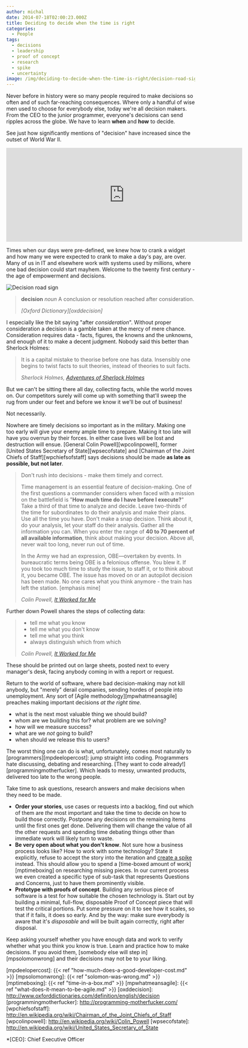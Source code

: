 ```yaml
---
author: michal
date: 2014-07-18T02:00:23.000Z
title: Deciding to decide when the time is right
categories:
  - People
tags:
  - decisions
  - leadership
  - proof of concept
  - research
  - spike
  - uncertainty
image: /img/deciding-to-decide-when-the-time-is-right/decision-road-sign.jpg
---
```


Never before in history were so many people required to make decisions so often and of such far-reaching consequences. Where only a handful of wise men used to choose for everybody else, today we're all decision makers. From the CEO to the junior programmer, everyone's decisions can send ripples across the globe. We have to learn __when__ and __how__ to decide.

<!--more-->

See just how significantly mentions of "decision" have increased since the outset of World War II.

<iframe name="ngram_chart" src="https://books.google.com/ngrams/interactive_chart?year_start=1800&amp;year_end=2008&amp;corpus=15&amp;smoothing=7&amp;case_insensitive=on&amp;content=decision&amp;direct_url=t4%3B%2Cdecision%3B%2Cc0%3B%2Cs0%3B%3Bdecision%3B%2Cc0%3B%3BDecision%3B%2Cc0" width="630" height="250" marginwidth="0" marginheight="0" hspace="0" vspace="0" frameborder="0" scrolling="no"></iframe>

Times when our days were pre-defined, we knew how to crank a widget and how many we were expected to crank to make a day's pay, are over. Many of us in IT and elsewhere work with systems used by millions, where one bad decision could start mayhem. Welcome to the twenty first century - the age of empowerment and decisions.

![Decision road sign](/img/deciding-to-decide-when-the-time-is-right/decision-road-sign.jpg)

> __decision__
> _noun_
> A conclusion or resolution reached after consideration.
>
> <cite>[Oxford Dictionary][oxddecision]</cite>

I especially like the bit saying "after _consideration_". Without proper consideration a decision is a gamble taken at the mercy of mere chance. Consideration requires data - facts, figures, the knowns and the unknowns, and enough of it to make a decent judgment. Nobody said this better than Sherlock Holmes:

> It is a capital mistake to theorise before one has data. Insensibly one begins to twist facts to suit theories, instead of theories to suit facts.
>
> <cite>Sherlock Holmes, [Adventures of Sherlock Holmes][amsherlockholmes]</cite>

But we can't be sitting there all day, collecting facts, while the world moves on. Our competitors surely will come up with something that'll sweep the rug from under our feet and before we know it we'll be out of business!

Not necessarily.

Nowhere are timely decisions so important as in the military. Making one too early will give your enemy ample time to prepare. Making it too late will have you overrun by their forces. In either case lives will be lost and destruction will ensue. [General Colin Powell][wpcolinpowell], former [United States Secretary of State][wpsecofstate] and [Chairman of the Joint Chiefs of Staff][wpchiefsofstaff] says decisions should be made __as late as possible, but not later__.

> Don't rush into decisions - make them timely and correct.
>
> Time management is an essential feature of decision-making. One of the first questions a commander considers when faced with a mission on the battlefield is "__How much time do I have before I execute?__" Take a third of that time to analyze and decide. Leave two-thirds of the time for subordinates to do their analysis and make their plans. Use all the time you have. Don't make a snap decision. Think about it, do your analysis, let your staff do their analysis. Gather all the information you can. When you enter the range of __40 to 70 percent of all available information__, think about making your decision. Above all, never wait too long, never run out of time.
>
> In the Army we had an expression, OBE—overtaken by events. In bureaucratic terms being OBE is a felonious offense. You blew it. If you took too much time to study the issue, to staff it, or to think about it, you became OBE. The issue has moved on or an autopilot decision has been made. No one cares what you think anymore - the train has left the station. [emphasis mine]
>
> <cite>Colin Powell, [It Worked for Me][ampowellworkedorme]</cite>

Further down Powell shares the steps of collecting data:

> * tell me what you know
> * tell me what you don't know
> * tell me what you think
> * always distinguish which from which
>
> <cite>Colin Powell, [It Worked for Me][ampowellworkedorme]</cite>

These should be printed out on large sheets, posted next to every manager's desk, facing anybody coming in with a report or request.

Return to the world of software, where bad decision-making may not kill anybody, but "merely" derail companies, sending hordes of people into unemployment. Any sort of [Agile methodology][mpwhatmeansagile] preaches making important decisions _at the right time_.

* what is the next most valuable thing we should build?
* whom are we building this for? what problem are we solving?
* how will we measure success?
* what are we _not_ going to build?
* when should we release this to users?

The worst thing one can do is what, unfortunately, comes most naturally to [programmers][mpdeelopercost]: jump straight into coding. Programmers hate discussing, debating and researching. [They want to code already!][programmingmotherfucker]. Which leads to messy, unwanted products, delivered too late to the wrong people.

Take time to ask questions, research answers and make decisions when they need to be made.

* __Order your stories__, use cases or requests into a backlog, find out which of them are _the_ most important and take the time to decide on how to build those correctly. Postpone any decisions on the remaining items until the first ones get done. Delivering them will change the value of all the other requests and spending time debating things other than immediate work will likely turn to waste.
* __Be very open about what you don't know__. Not sure how a business process looks like? How to work with some technology? State it explicitly, refuse to accept the story into the iteration and [create a spike][agilespike] instead. This should allow you to spend a [time-boxed amount of work][mptimeboxing] on researching missing pieces. In our current process we even created a specific type of sub-task that represents Questions and Concerns, just to have them prominently visible.
* __Prototype with proofs of concept__. Building any serious piece of software is a test for how suitable the chosen technology is. Start out by building a minimal, full-flow, disposable Proof of Concept piece that will test the critical portions. Put some pressure on it to see how it scales, so that if it fails, it does so early. And by the way: make sure everybody is aware that it's _disposable_ and will be built again correctly, right after disposal.

Keep asking yourself whether you have enough data and work to verify whether what you think you know is true. Learn and practice how to make decisions. If you avoid them, [somebody else will step in][mpsolomonwrong] and their decisions may not be to your liking.

[agilespike]: http://agileatlas.org/articles/item/spikes-in-scrum-the-exception-not-the-rule
[ampowellworkedorme]: http://www.amazon.com/gp/product/B006IE2F3W/ref=as_li_tl?ie=UTF8&camp=1789&creative=390957&creativeASIN=B006IE2F3W&linkCode=as2&tag=micsbit-20&linkId=CSBNFQI3N6ELV2GY
[amsherlockholmes]: http://www.amazon.com/gp/product/B0082S3FA4/ref=as_li_tl?ie=UTF8&camp=1789&creative=390957&creativeASIN=B0082S3FA4&linkCode=as2&tag=micsbit-20&linkId=VHZM26FI62BHNGC5
[mpdeelopercost]: {{< ref "how-much-does-a-good-developer-cost.md" >}}
[mpsolomonwrong]: {{< ref "solomon-was-wrong.md" >}}
[mptimeboxing]: {{< ref "time-in-a-box.md" >}}
[mpwhatmeansagile]: {{< ref "what-does-it-mean-to-be-agile.md" >}}
[oxddecision]: http://www.oxforddictionaries.com/definition/english/decision
[programmingmotherfucker]: http://programming-motherfucker.com/
[wpchiefsofstaff]: http://en.wikipedia.org/wiki/Chairman_of_the_Joint_Chiefs_of_Staff
[wpcolinpowell]: http://en.wikipedia.org/wiki/Colin_Powell
[wpsecofstate]: http://en.wikipedia.org/wiki/United_States_Secretary_of_State

*[CEO]: Chief Executive Officer

